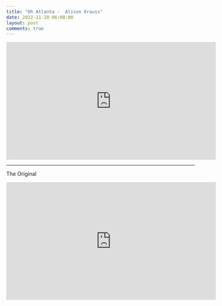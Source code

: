 ```yaml
---
title: "Oh Atlanta -  Alison Krauss"
date: 2022-11-20 06:00:00
layout: post
comments: true
---
```


<iframe width="560" height="315" src="https://www.youtube.com/embed/OzxZMWJZDlo" title="YouTube video player" frameborder="0" allow="accelerometer; autoplay; clipboard-write; encrypted-media; gyroscope; picture-in-picture" allowfullscreen></iframe>


---

The Original

<iframe width="560" height="315" src="https://www.youtube.com/embed/lZjDqdCmjqo" title="YouTube video player" frameborder="0" allow="accelerometer; autoplay; clipboard-write; encrypted-media; gyroscope; picture-in-picture" allowfullscreen></iframe>